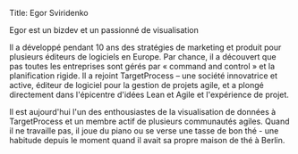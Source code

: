 Title: Egor Sviridenko

Egor est un bizdev et un passionné de visualisation

Il a développé pendant 10 ans des stratégies de marketing et produit pour plusieurs éditeurs de logiciels en Europe.
Par chance, il a découvert que pas toutes les entreprises sont gérés par « command and control » et la planification rigide.
Il a rejoint TargetProcess – une société innovatrice et active, éditeur de logiciel pour la gestion de projets agile, et a plongé directement dans l'épicentre d'idées Lean et Agile et l'expérience de projet.

Il est aujourd'hui l'un des enthousiastes de la visualisation de données à TargetProcess et un membre actif de plusieurs communautés agiles.
Quand il ne travaille pas, il joue du piano ou se verse une tasse de bon thé - une habitude depuis le moment quand il avait sa propre maison de thé à Berlin.

